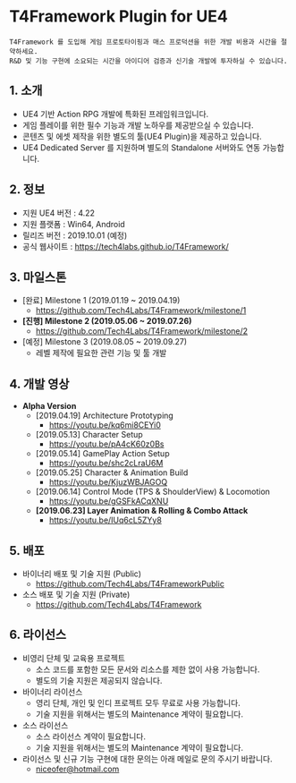 # T4Framework Plugin for UE4

``` 
T4Framework 를 도입해 게임 프로토타이핑과 매스 프로덕션을 위한 개발 비용과 시간을 절약하세요.
R&D 및 기능 구현에 소요되는 시간을 아이디어 검증과 신기술 개발에 투자하실 수 있습니다.
```

## 1. 소개

- UE4 기반 Action RPG 개발에 특화된 프레임워크입니다.
- 게임 플레이를 위한 필수 기능과 개발 노하우를 제공받으실 수 있습니다.
- 콘텐츠 및 에셋 제작을 위한 별도의 툴(UE4 Plugin)을 제공하고 있습니다.
- UE4 Dedicated Server 를 지원하며 별도의 Standalone 서버와도 연동 가능합니다.

## 2. 정보

- 지원 UE4 버전 : 4.22
- 지원 플랫폼 : Win64, Android
- 릴리즈 버전 : 2019.10.01 (예정)
- 공식 웹사이트 : <https://tech4labs.github.io/T4Framework/>

## 3. 마일스톤

- [완료] Milestone 1 (2019.01.19 ~ 2019.04.19)
  - <https://github.com/Tech4Labs/T4Framework/milestone/1>
- **[진행] Milestone 2 (2019.05.06 ~ 2019.07.26)**
  - <https://github.com/Tech4Labs/T4Framework/milestone/2>
- [예정] Milestone 3 (2019.08.05 ~ 2019.09.27)
  - 레벨 제작에 필요한 관련 기능 및 툴 개발

## 4. 개발 영상

- **Alpha Version**
  - [2019.04.19] Architecture Prototyping
    - <https://youtu.be/kq6mi8CEYi0>
  - [2019.05.13] Character Setup
    - <https://youtu.be/pA4cK60z0Bs>
  - [2019.05.14] GamePlay Action Setup
    - <https://youtu.be/shc2cLraU6M>
  - [2019.05.25] Character & Animation Build
    - <https://youtu.be/KjuzWBJAGOQ>
  - [2019.06.14] Control Mode (TPS & ShoulderView) & Locomotion
    - <https://youtu.be/gGSFkACqXNU>
  - **[2019.06.23] Layer Animation & Rolling & Combo Attack**
    - <https://youtu.be/IUq6cL5ZYy8>

## 5. 배포

- 바이너리 배포 및 기술 지원 (Public)
  - <https://github.com/Tech4Labs/T4FrameworkPublic>
- 소스 배포 및 기술 지원 (Private)
  - <https://github.com/Tech4Labs/T4Framework>

## 6. 라이선스

- 비영리 단체 및 교육용 프로젝트
  - 소스 코드를 포함한 모든 문서와 리소스를 제한 없이 사용 가능합니다.
  - 별도의 기술 지원은 제공되지 않습니다.
- 바이너리 라이선스
  - 영리 단체, 개인 및 인디 프로젝트 모두 무료로 사용 가능합니다.
  - 기술 지원을 위해서는 별도의 Maintenance 계약이 필요합니다.
- 소스 라이선스
  - 소스 라이선스 계약이 필요합니다.
  - 기술 지원을 위해서는 별도의 Maintenance 계약이 필요합니다.
- 라이선스 및 신규 기능 구현에 대한 문의는 아래 메일로 문의 주시기 바랍니다.
  - <niceofer@hotmail.com>
